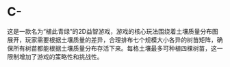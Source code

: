 # C-
这是一款名为“植此青绿”的2D益智游戏，游戏的核心玩法围绕着土壤质量分布图展开，玩家需要根据土壤质量的差异，合理排布七个规模大小各异的树苗矩阵，确保所有树苗都能根据土壤质量分布存活下来。每格土壤最多可种植四棵树苗，这一限制增加了游戏的策略性和挑战性。
